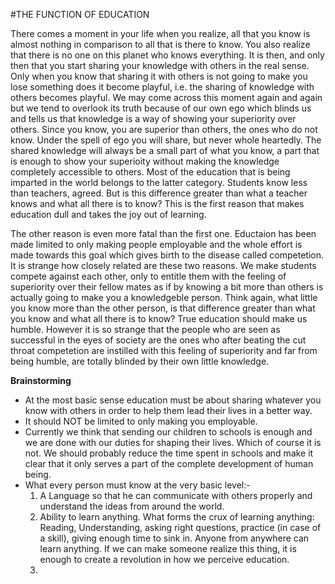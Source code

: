 #THE FUNCTION OF EDUCATION

There comes a moment in your life when you realize, all that you know is almost nothing in comparison to all that is there to know. You also realize that there is no one on this planet who knows everything. It is then, and only then that you start sharing your knowledge with others in the real sense. Only when you know that sharing it with others is not going to make you lose something does it become playful, i.e. the sharing of knowledge with others becomes playful.
We may come across this moment again and again but we tend to overlook its truth because of our own ego which blinds us and tells us that knowledge is a way of showing your superiority over others. Since you know, you are superior than others, the ones who do not know. Under the spell of ego you will share, but never whole heartedly. The shared knowledge will always be a small part of what you know, a part that is enough to show your superioity without making the knowledge completely accessible to others.
Most of the education that is being imparted in the world belongs to the latter category. Students know less than teachers, agreed. But is this difference greater than what a teacher knows and what all there is to know?
This is the first reason that makes education dull and takes the joy out of learning.

The other reason is even more fatal than the first one. 
Eductaion has been made limited to only making people employable and the whole effort is made towards this goal which gives birth to the disease called competetion. It is strange how closely related are these two reasons.
We make students compete against each other, only to entitle them with the feeling of superiority over their fellow mates as if by knowing a bit more than others is actually going to make you a knowledgeble person. Think again, what little you know more than the other person, is that difference greater than what you know and what all there is to know?
True education should make us humble. However it is so strange that the people who are seen as successful in the eyes of society are the ones who after beating the cut throat competetion are instilled with this feeling of superiority and far from being humble, are totally blinded by their own little knowledge.



**Brainstorming**

 - At the most basic sense education must be about sharing whatever you know with others in order to help them lead their lives in a better way.
 - It should NOT be limited to only making you employable.
 - Currently we think that sending our children to schools is enough and we are done with our duties for shaping their lives. Which of course it is not. We should probably reduce the time spent in schools and make it clear that it only serves a part of the complete development of human being.
 - What every person must know at the very basic level:-
	 1. A Language so that he can communicate with others properly and understand the ideas from around the world.
	 2. Ability to learn anything. What forms the crux of learning anything: Reading, Understanding, asking right questions, practice (in case of a skill), giving enough time to sink in.
	 Anyone from anywhere can learn anything. If we can make someone realize this thing, it is enough to create a revolution in how we perceive education.
	 3. 
